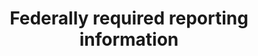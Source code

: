 ---
title: "Federally required reporting information"
filetype: url
url: https://www.congress.gov/bill/114th-congress/senate-bill/524/text 
layout: "layouts/resource.njk"
tags: ["resource", "no-meta"]
---